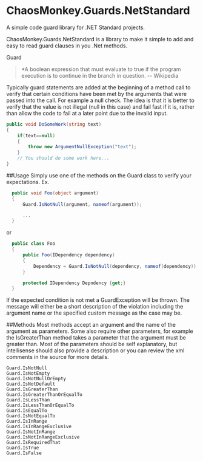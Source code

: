 # ChaosMonkey.Guards.NetStandard
A simple code guard library for .NET Standard projects.

ChaosMonkey.Guards.NetStandard is a library to make it simple to add and easy to read guard clauses in you .Net methods.

Guard

>*A boolean expression that must evaluate to true if the program execution is to continue in the branch in question. -- Wikipedia

Typically guard statements are added at the beginning of a method call to verify that certain conditions have been met by the arguments that were passed into the call. For example a null check. The idea is that it is better to verify that the value is not illegal (null in this case) and fail fast if it is, rather than allow the code to fail at a later point due to the invalid input.

```csharp
public void DoSomeWork(string text)
{
    if(text==null)
    {
        throw new ArgumentNullException("text");
    }
    // You should do some work here...
}
```
##Usage 
Simply use one of the methods on the Guard class to verify your expectations. 
Ex.

```csharp
  public void Foo(object argument)
  {
      Guard.IsNotNull(argument, nameof(argument));

      ...
  }
```
  or
```csharp
  public class Foo
  {
      public Foo(IDependency dependency)
      {
          Dependency = Guard.IsNotNull(dependency, nameof(dependency));
      }

      protected IDependency Depndency {get;}
  }
```
If the expected condition is not met a GuardException will be thrown. The message will either be a short description of the violation including the argument name or the specified custom message as the case may be.

##Methods 
Most methods accept an argument and the name of the argument as parameters. Some also require other parameters, for example the IsGreaterThan method takes a parameter that the argument must be greater than. Most of the parameters should be self explanatory, but intellisense should also provide a description or you can review the xml comments in the source for more details.

    Guard.IsNotNull 
    Guard.IsNotEmpty 
    Guard.IsNotNullOrEmpty 
    Guard.IsNotDefault 
    Guard.IsGreaterThan 
    Guard.IsGreaterThanOrEqualTo 
    Guard.IsLessThan 
    Guard.IsLessThanOrEqualTo 
    Guard.IsEqualTo 
    Guard.IsNotEqualTo 
    Guard.IsInRange 
    Guard.IsInRangeExclusive 
    Guard.IsNotInRange 
    Guard.IsNotInRangeExclusive 
    Guard.IsRequiredThat 
    Guard.IsTrue 
    Guard.IsFalse 